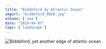 ```yaml
---
title: "Biddeford by Atlantic Ocean"
imgurl: "biddeford_9826.jpg"
albums: ['sea']
date: "2019-04-07"
tags: ['landscape']
---
```

![Biddeford, yet another edge of atlantic ocean](https://apfbvvpren.cloudimg.io/v7/raw.githubusercontent.com/wpix/solid-pipix/master/photos/biddeford_9826.jpg?width/cdn/n/n)
